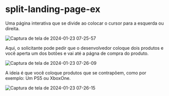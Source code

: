 # split-landing-page-ex
Uma página interativa que se divide ao colocar o cursor para a esquerda ou direita. 

![Captura de tela de 2024-01-23 07-25-57](https://github.com/mario-ivo/split-landing-page-ex/assets/58605999/f7e75af1-f802-456e-a7b4-efb4b6482ba7)


Aqui, o solicitante pode pedir que o desenvolvedor coloque dois produtos e você aperta um dos botões e vai até a págna de compra do produto. 

![Captura de tela de 2024-01-23 07-26-09](https://github.com/mario-ivo/split-landing-page-ex/assets/58605999/dc8b54b8-db22-4bce-b5fd-54bc9a14012e)

A ideia é que você coloque produtos que se contrapõem, como por exemplo: Um PS5 ou XboxOne.

![Captura de tela de 2024-01-23 07-26-15](https://github.com/mario-ivo/split-landing-page-ex/assets/58605999/1b9e7897-5269-4e5e-9988-d274f1c1b7e7)

